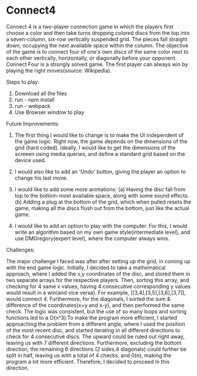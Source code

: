# Connect4
Connect 4 is a two-player connection game in which the players first choose a color and then take turns dropping colored discs from the top into a seven-column, six-row vertically suspended grid. The pieces fall straight down, occupying the next available space within the column. The objective of the game is to connect four of one's own discs of the same color next to each other vertically, horizontally, or diagonally before your opponent. Connect Four is a strongly solved game. The first player can always win by playing the right moves(source: Wikipedia).

Steps to play:
1. Download all the files
2. run - npm install
3. run - webpack
4. Use Browser window to play

Future Improvements:

1. The first thing I would like to change is to make the UI independent of the game logic. Right now, the game depends on the dimensions of the grid (hard coded). Ideally, I would like to get the dimensions of the screeen using media queries, and define a standard grid based on the device used.

2. I would also like to add an 'Undo' button, giving the player an option to change his last move.

3. I would like to add some more animations:
(a) Having the disc fall from top to the bottom-most available space, along with some sound effects.
(b) Adding a plug at the bottom of the grid, which when pulled resets the game, making all the discs flush out from the bottom, just like the actual game.

4. I would like to add an option to play with the computer. For this, I would write an algorithm based on my own game style(intermediate level), and use DMGregory(expert level), where the computer always wins. 

Challenges:

 The major challenge I faced was after after setting up the grid, in coming up with the end game logic. Initially, I decided to take a mathematical approach, where I added the x,y coordinates of the disc, and stored them in two separate arrays for the respective players. Then, sorting this array, and checking for 4 same x values, having 4 consecutive corresponding y values would result in a win(and vice versa). For example, [[3,4],[3,5],[3,6],[3,7]], would connect 4. Furthermore, for the diagonals, I sorted the sum & difference of the coordinates(x+y and x-y), and then performed the same check. The logic was consistent, but the use of so many loops and sorting functions led to a O(n^3).To make the program more efficient, I started approaching the problem from a different angle, where I used the position of the most recent disc, and started iterating in all different directions to check for 4 consecutive discs. The upward could be ruled out right away, leaving us with 7 different directions. Furthermore, excluding the bottom direction, the remaining 6 directions (2 sides,4 diagonals) could further be split in half, leaving us with a total of 4 checks, and 0(n), making the program a lot more efficient. Therefore, I decided to proceed in this direction.
